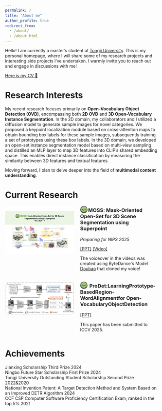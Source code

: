 ```yaml
---
permalink: /
title: "About me"
author_profile: true
redirect_from: 
  - /about/
  - /about.html
---
```


Hello! I am currently a master’s student at [Tongji University](https://en.tongji.edu.cn/p/). This is my personal homepage, where I will share some of my research projects and interesting side projects I’ve undertaken. I warmly invite you to reach out and engage in discussions with me!

<a href="/files/cv.pdf" class="cv-button" target="_blank"> 
  Here is my CV 📄
</a>

Research Interests
======
My recent research focuses primarily on **Open-Vocabulary Object Detection (OVD)**, encompassing both **2D OVD** and **3D Open-Vocabulary Instance Segmentation**. In the 2D domain, my collaborators and I utilized a diffusion model to generate sample images for novel categories. We proposed a keypoint localization module based on cross-attention maps to obtain bounding box labels for these sample images, subsequently training a set of prototypes using these box labels. In the 3D domain, we developed an open-set instance segmentation model based on multi-view sampling and distilled an MLP layer to map 3D features into CLIP’s shared embedding space. This enables direct instance classification by measuring the similarity between 3D features and textual features.

Moving forward, I plan to delve deeper into the field of **multimodal content understanding**.

Current Research
======
<div style="display: flex; align-items: flex-start; margin-bottom: 20px;">
   <div style="flex: 0 0 45%; margin-right: 20px;">
       <div class="image-hover-container">
           <!-- <img src="../images/MOSS_Homepage.png" style="width: 100%; height: auto;"/> -->
          <a href="https://youtu.be/bWvvBuXxSN4?feature=shared" target="_blank">
              <img src="../images/MOSS_Homepage.png" alt="MOSS Homepage" style="width: 100%; height: auto;"/>
          </a>
       </div>
   </div>
   <div style="flex: 0 0 50%;">
       <h3 style="margin-top: 0;"><img src="..\images\favicon-192x192.png" style="height: 1.5em; width: 1.5em; vertical-align: -0.3em; margin-right: 2px;">MOSS: Mask-Oriented Open-Set for 3D Scene Segmentation using Superpoint</h3>
       <p><em>Preparing for NIPS 2025</em></p>
       <p>
           <a href="../files/MOSS_v3.pdf">[PPT]</a>
           <a href="https://youtu.be/lukFo59tY5o">[Video]</a>
       </p>
       <p>
           The voiceover in the videos was created using ByteDance's Model <a href="https://www.doubao.com/">Doubao</a> that cloned my voice!
       </p>
   </div>
</div>


<div style="display: flex; align-items: flex-start; margin-bottom: 20px;">
   <div style="flex: 0 0 45%; margin-right: 20px;">
       <div class="image-hover-container">
           <!-- <img src="../images/ProDet_Homepage.png" style="width: 100%; height: auto;"/> -->
          <a href="../files/ProDet.pdf" target="_blank">
              <img src="../images/ProDet_Homepage.png" alt="ProDet Homepage" style="width: 100%; height: auto;"/>
          </a>
       </div>
   </div>
   <div style="flex: 0 0 50%;">
       <h3 style="margin-top: 0;"><img src="..\images\favicon-192x192.png" style="height: 1.5em; width: 1.5em; vertical-align: -0.3em; margin-right: 2px;"> ProDet:LearningPrototype-BasedRegion-WordAlignmentfor
 Open-VocabularyObjectDetection</h3>
       <p>
           <a href="../files/ProDet.pdf">[PPT]</a>
       </p>
       <p>
           This paper has been submitted to ICCV 2025.
       </p>
   </div>
</div>

Achievements
======
<div class="achievements" style="text-align: left;">
  <div class="achievement-item">
    <div class="custom-checkbox">
      <label for="achievement1">Jianxing Scholarship Third Prize 2024</label>
    </div>
  </div>
  <div class="achievement-item">
    <div class="custom-checkbox">
      <label for="achievement2">Ningbo Future Star Scholarship First Prize 2024</label>
    </div>
  </div>
  <div class="achievement-item">
    <div class="custom-checkbox">
      <label for="achievement3">Tongji University Outstanding Student Scholarship Second Prize 2022&2020</label>
    </div>
  </div>
  <div class="achievement-item">
    <div class="custom-checkbox">
      <label for="achievement4">National Invention Patent: A Target Detection Method and System Based on an Improved DETR Algorithm 2024</label>
    </div>
  </div>
  <div class="achievement-item">
    <div class="custom-checkbox">
      <label for="achievement5">CCF CSP Computer Software Proficiency Certification Exam, ranked in the top 5% 2021</label>
    </div>
  </div>
</div>

